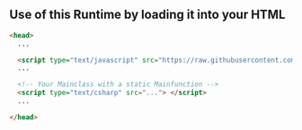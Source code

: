 ## Use of this Runtime by loading it into your HTML
```html
<head>
  ...

  <script type="text/javascript" src="https://raw.githubusercontent.com/PubSJung/CSharp-JSRE/main/cs-jsre.js"> </script>
  ...

  <!-- Your Mainclass with a static Mainfunction -->
  <script type="text/csharp" src="..."> </script> 
  ...

</head>
```